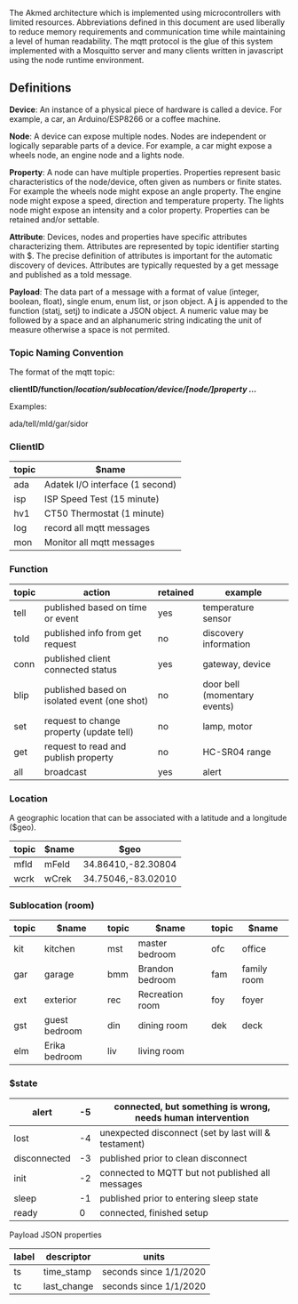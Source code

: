 The Akmed architecture which is implemented using microcontrollers with limited resources. Abbreviations defined in this document are used liberally to reduce memory requirements and communication time while maintaining a level of human readability. The mqtt protocol is the glue of this system implemented with a Mosquitto server and many clients written in javascript using the node runtime environment.

Definitions
-----------

**Device**: An instance of a physical piece of hardware is called a device. For example, a car, an Arduino/ESP8266 or a coffee machine.

**Node**: A device can expose multiple nodes. Nodes are independent or logically separable parts of a device. For example, a car might expose a wheels node, an engine node and a lights node.

**Property**: A node can have multiple properties. Properties represent basic characteristics of the node/device, often given as numbers or finite states. For example the wheels node might expose an angle property. The engine node might expose a speed, direction and temperature property. The lights node might expose an intensity and a color property. Properties can be retained and/or settable.

**Attribute**: Devices, nodes and properties have specific attributes characterizing them. Attributes are represented by topic identifier starting with $. The precise definition of attributes is important for the automatic discovery of devices. Attributes are typically requested by a get message and published as a told message.

**Payload**: The data part of a message with a format of value (integer, boolean, float), single enum, enum list, or json object. A **j** is appended to the function (statj, setj) to indicate a JSON object. A numeric value may be followed by a space and an alphanumeric string indicating the unit of measure otherwise a space is not permited.

### Topic Naming Convention

The format of the mqtt topic:

**clientID/function/_location/sublocation/device/\[node/\]property ..._**

Examples:

ada/tell/mld/gar/sidor

### ClientID

| topic | $name
| --- | ---
| ada | Adatek I/O interface (1 second)
| isp | ISP Speed Test (15 minute)
| hv1 | CT50 Thermostat (1 minute)
| log | record all mqtt messages
| mon | Monitor all mqtt messages

### Function

topic | action | retained | example
| --- | --- | --- | ---
tell | published based on time or event | yes | temperature sensor
told | published info from get request | no | discovery information
conn | published client connected status | yes | gateway, device
blip | published based on isolated event (one shot) | no | door bell (momentary events)
set | request to change property (update tell) | no | lamp, motor
get | request to read and publish property | no | HC-SR04 range
all | broadcast | yes | alert

### Location

A geographic location that can be associated with a latitude and a longitude ($geo).

topic | $name | $geo
| --- | --- | ---
mfld | mFeld | 34.86410,-82.30804
wcrk | wCrek | 34.75046,-83.02010

### Sublocation (room)

topic | $name | topic | $name | topic | $name
| --- | --- | --- | --- | --- | ---
kit | kitchen | mst | master bedroom | ofc | office
gar | garage | bmm | Brandon bedroom | fam | family room
ext | exterior | rec | Recreation room | foy | foyer
gst | guest bedroom | din | dining room | dek | deck
elm | Erika bedroom | liv | living room

### $state

alert | \-5 | connected, but something is wrong, needs human intervention
| --- | --- | ---
lost | \-4 | unexpected disconnect (set by last will & testament)
disconnected | \-3 | published prior to clean disconnect
init | \-2 | connected to MQTT but not published all messages
sleep | \-1 | published prior to entering sleep state
ready | 0 | connected, finished setup

Payload JSON properties

label | descriptor | units
| --- | --- | ---
ts | time\_stamp | seconds since 1/1/2020
tc | last\_change | seconds since 1/1/2020
